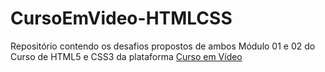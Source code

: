 # CursoEmVideo-HTMLCSS
Repositório contendo os desafios propostos de ambos Módulo 01 e 02 do Curso de HTML5 e CSS3 da plataforma <a href="https://www.cursoemvideo.com/" target="_blank">Curso em Vídeo<a>
